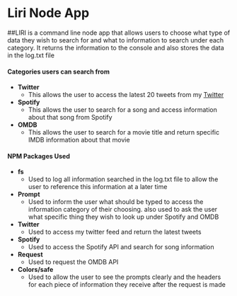 # Liri Node App

##LIRI is a command line node app that allows users to choose what type of data they wish to search for and what to information to search under each category.  It returns the information to the console and also stores the data in the log.txt file 


#### Categories users can search from 
- **Twitter**
	* This allows the user to access the latest 20 tweets from my [Twitter](https://twitter.com/krothled1)
- **Spotify**
	* This allows the user to search for a song and access information about that song from Spotify
- **OMDB**
	* This allows the user to search for a movie title and return specific IMDB information about that movie


#### NPM Packages Used 
- **fs**
	* Used to log all information searched in the log.txt file to allow the user to reference this information at a later time
- **Prompt**
	* Used to inform the user what should be typed to access the information category of their choosing.  also used to ask the user what specific thing they wish to look up under Spotify and OMDB
- **Twitter**
	* Used to access my twitter feed and return the latest tweets
- **Spotify**
	* Used to access the Spotify API and search for song information
- **Request**
	* Used to request the OMDB API
- **Colors/safe**
	* Used to allow the user to see the prompts clearly and the headers for each piece of information they receive after the request is made
